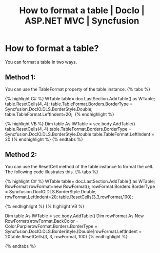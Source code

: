 ﻿---
layout: post
title: How to format a table | DocIo | ASP.NET MVC | Syncfusion
description: how to format a table?
platform: ejmvc
control: DocIO
documentation: ug
---

# How to format a table?

You can format a table in two ways.

## Method 1:

You can use the TableFormat property of the table instance.
{% tabs %}

{% highlight C# %}
WTable table= doc.LastSection.AddTable() as WTable;
table.ResetCells(4, 4);
table.TableFormat.Borders.BorderType = Syncfusion.DocIO.DLS.BorderStyle.Double;
table.TableFormat.LeftIndent=20; 
{% endhighlight %}

{% highlight VB %}
Dim table As IWTable = sec.body.AddTable()
table.ResetCells(4, 4)
table.TableFormat.Borders.BorderType = Syncfusion.DocIO.DLS.BorderStyle.Double
table.TableFormat.LeftIndent = 20
{% endhighlight %}
{% endtabs %} 

## Method 2:

You can use the ResetCell method of the table instance to format the cell. The following code illustrates this.
{% tabs %}

{% highlight C# %}
WTable table= doc.LastSection.AddTable() as WTable;
RowFormat rowFormat=new RowFormat();
rowFormat.Borders.BorderType = Syncfusion.DocIO.DLS.BorderStyle.Double;
rowFormat.LeftIndent=20; table.ResetCells(3,3,rowFormat,100);

{% endhighlight %}
{% highlight VB %}

Dim table As IWTable = sec.body.AddTable()
Dim rowFormat As New RowFormat()rowFormat.BackColor = Color.PurplerowFormat.Borders.BorderType = Syncfusion.DocIO.DLS.BorderStyle.[Double]rowFormat.LeftIndent = 20table.ResetCells(3, 3, rowFormat, 100)
{% endhighlight  %}

{% endtabs %} 
